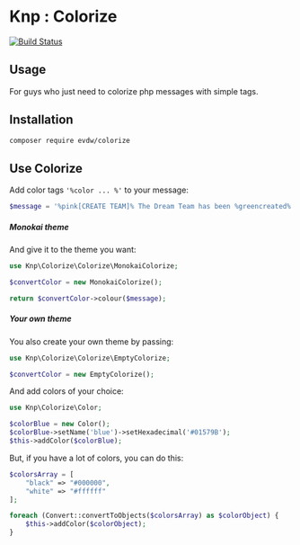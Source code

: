 Knp : Colorize
==============

[![Build Status](https://travis-ci.org/EVDW/knp-colorize.svg?branch=master)](https://travis-ci.org/EVDW/knp-colorize)

Usage
-----

For guys who just need to colorize php messages with simple tags.

Installation
------------

```bash
composer require evdw/colorize
```

Use Colorize
------------

Add color tags `'%color ... %'` to your message:
```php
$message = '%pink[CREATE TEAM]% The Dream Team has been %greencreated%.'
```

##### Monokai theme

And give it to the theme you want:
```php
use Knp\Colorize\Colorize\MonokaiColorize;

$convertColor = new MonokaiColorize();

return $convertColor->colour($message);
```

##### Your own theme

You also create your own theme by passing:
```php
use Knp\Colorize\Colorize\EmptyColorize;

$convertColor = new EmptyColorize();
```
And add colors of your choice:
```php
use Knp\Colorize\Color;

$colorBlue = new Color();
$colorBlue->setName('blue')->setHexadecimal('#01579B');
$this->addColor($colorBlue);
```
But, if you have a lot of colors, you can do this:
```php
$colorsArray = [
    "black" => "#000000",
    "white" => "#ffffff"
];

foreach (Convert::convertToObjects($colorsArray) as $colorObject) {
    $this->addColor($colorObject);
}
```
